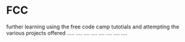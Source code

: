 # FCC
further learning using the free code camp tutotials and attempting the various projects offered
.....
....
....
....
....
....
....
....

